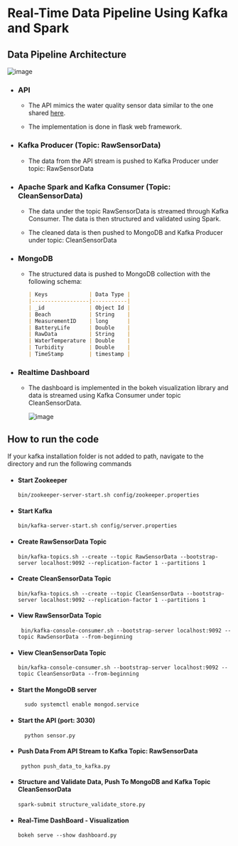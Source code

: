 # Real-Time Data Pipeline Using Kafka and Spark

## Data Pipeline Architecture

  

![image](https://github.com/ARMIS2111/real-time-water-temperature-data-pipeine/assets/101886753/2807d5c5-bc95-4b70-a07b-daaa437457a8)


-   ### API
   
	-  	 The API mimics the water quality sensor data similar to the one shared [here](https://data.world/cityofchicago/beach-water-quality-automated-sensors).
	    
	-   The implementation is done in flask web framework.

-   ### Kafka Producer (Topic: RawSensorData)
    
	
	-   The data from the API stream is pushed to Kafka Producer under topic: RawSensorData

-   ### Apache Spark and Kafka Consumer (Topic: CleanSensorData)
    

	-   The data under the topic RawSensorData is streamed through Kafka Consumer. The data is then structured and validated using Spark.
	    

	  

	-   The cleaned data is then pushed to MongoDB and Kafka Producer under topic: CleanSensorData

-   ### MongoDB
    

	-   The structured data is pushed to MongoDB collection with the following schema:
	    
		```markdown
		| Keys             | Data Type |
		|------------------|-----------|
		| _id              | Object Id |
		| Beach            | String    |
		| MeasurementID    | long      |
		| BatteryLife      | Double    |
		| RawData          | String    |
		| WaterTemperature | Double    |
		| Turbidity        | Double    |
		| TimeStamp        | timestamp |
		```  
  
  

-   ### Realtime Dashboard
    

	-   The dashboard is implemented in the bokeh visualization library and data is streamed using Kafka Consumer under topic CleanSensorData.
	    

		![image](https://github.com/ARMIS2111/real-time-water-temperature-data-pipeine/assets/101886753/e514b6cb-c06a-4734-a783-7afde124962e)


  

## How to run the code
 
If your kafka installation folder is not added to path, navigate to the directory and run the following commands
-   #### Start Zookeeper
    

		bin/zookeeper-server-start.sh config/zookeeper.properties
    

  
-   #### Start Kafka
    

		bin/kafka-server-start.sh config/server.properties

 

-   #### Create RawSensorData Topic
    

		bin/kafka-topics.sh --create --topic RawSensorData --bootstrap-server localhost:9092 --replication-factor 1 --partitions 1
    

  

-   #### Create CleanSensorData Topic
    

  		bin/kafka-topics.sh --create --topic CleanSensorData --bootstrap-server localhost:9092 --replication-factor 1 --partitions 1
-  #### View RawSensorData Topic
    

		bin/kafka-console-consumer.sh --bootstrap-server localhost:9092 --topic RawSensorData --from-beginning
    

  

-   #### View CleanSensorData Topic
    

		bin/kafka-console-consumer.sh --bootstrap-server localhost:9092 --topic CleanSensorData --from-beginning
-  #### Start the MongoDB server 
    

  		 sudo systemctl enable mongod.service
-  #### Start the API (port: 3030)
    

  		 python sensor.py
  

-  #### Push Data From API Stream to Kafka Topic: RawSensorData
    

		python push_data_to_kafka.py
    

  

-   #### Structure and Validate Data, Push To MongoDB and Kafka Topic CleanSensorData
    

		spark-submit structure_validate_store.py
    

  

-   #### Real-Time DashBoard - Visualization
    

		bokeh serve --show dashboard.py
